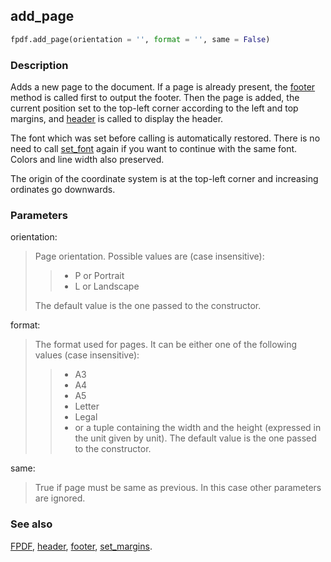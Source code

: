 ## add_page ##

```python
fpdf.add_page(orientation = '', format = '', same = False)
```

### Description ###

Adds a new page to the document. If a page is already present, the 
[footer](Footer.md) method is called first to output the footer. Then the page 
is added, the current position set to the top-left corner according to the left
and top margins, and [header](Header.md) is called to display the header.

The font which was set before calling is automatically restored. There is no 
need to call [set_font](SetFont.md) again if you want to continue with the same 
font. Colors and line width also preserved.

The origin of the coordinate system is at the top-left corner and increasing 
ordinates go downwards.

### Parameters ###

orientation:
> Page orientation. Possible values are (case insensitive):
>>    * P or Portrait
>>    * L or Landscape
> 
> The default value is the one passed to the constructor.

format:
> The format used for pages. It can be either one of the following values (case
insensitive):
>>    * A3
>>    * A4
>>    * A5
>>    * Letter
>>    * Legal
>>    * or a tuple containing the width and the height (expressed in the unit
given by unit).
> The default value is the one passed to the constructor.

same:
> True if page must be same as previous. In this case other parameters are
ignored.

### See also ###

[FPDF](FPDF.md), [header](Header.md), [footer](Footer.md), 
[set_margins](SetMargins.md).

